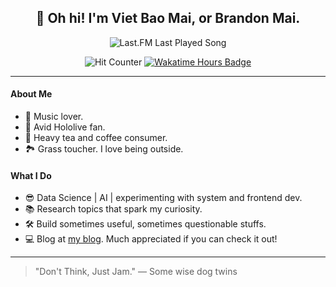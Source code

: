 <div align='center'>
  
## 🙋 Oh hi! I'm Viet Bao Mai, or Brandon Mai.

![Last.FM Last Played Song](https://img.shields.io/endpoint?color=ef912f&logo=youtubemusic&label=NOW+PLAYING&style=for-the-badge&url=https://lastfm-last-played.biancarosa.com.br/brandonmai/latest-song?format=shields.io)

![Hit Counter](https://komarev.com/ghpvc/?username=brandon-mai&color=ef912f&style=for-the-badge&label=VIEWS)
[![Wakatime Hours Badge](https://wakatime.com/badge/user/137a1655-e7c3-4f3d-a00a-edb94e9bfcf3.svg?style=for-the-badge&color=ef912f)](https://wakatime.com/@brandonmai)

</div>

---

#### About Me
- 🎵 Music lover.
- 🩵 Avid Hololive fan.
- 🍵 Heavy tea and coffee consumer.
- 🏞 Grass toucher. I love being outside.

#### What I Do
- 😎 Data Science | AI | experimenting with system and frontend dev.
- 📚 Research topics that spark my curiosity.
- 🛠️ Build sometimes useful, sometimes questionable stuffs.
- 💻 Blog at [my blog](https://vietbaomai.com/). Much appreciated if you can check it out!

---

> "Don't Think, Just Jam." — Some wise dog twins
